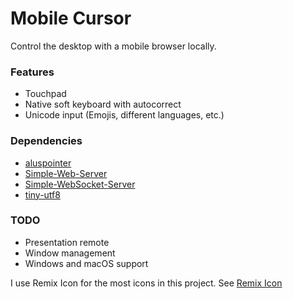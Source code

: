 # Mobile Cursor

Control the desktop with a mobile browser locally.

### Features
- Touchpad
- Native soft keyboard with autocorrect
- Unicode input (Emojis, different languages, etc.)

### Dependencies
- [aluspointer](https://github.com/azmy60/aluspointer)
- [Simple-Web-Server](https://gitlab.com/eidheim/Simple-Web-Server)
- [Simple-WebSocket-Server](https://gitlab.com/eidheim/Simple-WebSocket-Server)
- [tiny-utf8](https://github.com/DuffsDevice/tiny-utf8)

### TODO
- Presentation remote
- Window management
- Windows and macOS support

I use Remix Icon for the most icons in this project. See [Remix Icon](https://remixicon.com)
